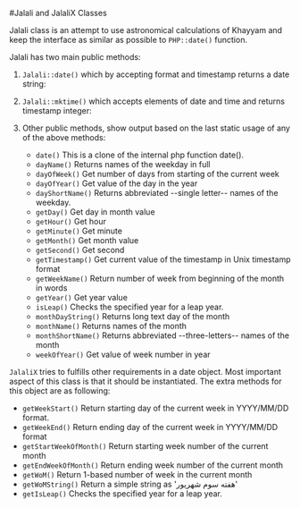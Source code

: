 #Jalali and JalaliX Classes

Jalali class is an attempt to use astronomical calculations of Khayyam and keep the interface 
as similar as possible to `PHP::date()` function.

Jalali has two main public methods:
1. `Jalali::date()` which by accepting format and timestamp returns a date string:

1. `Jalali::mktime()` which accepts elements of date and time and returns timestamp integer:
 
1. Other public methods, show output based on the last static usage of any of the above methods:
   + `date()` This is a clone of the internal php function date(). 
   + `dayName()` Returns names of the weekday in full 
   + `dayOfWeek()` Get number of days from starting of the current week 
   + `dayOfYear()` Get value of the day in the year 
   + `dayShortName()` Returns abbreviated --single letter-- names of the weekday. 
   + `getDay()` Get day in month value 
   + `getHour()` Get hour 
   + `getMinute()` Get minute 
   + `getMonth()` Get month value 
   + `getSecond()` Get second 
   + `getTimestamp()` Get current value of the timestamp in Unix timestamp format 
   + `getWeekName()` Return number of week from beginning of the month in words 
   + `getYear()` Get year value 
   + `isLeap()` Checks the specified year for a leap year. 
   + `monthDayString()` Returns long text day of the month 
   + `monthName()` Returns names of the month 
   + `monthShortName()` Returns abbreviated --three-letters-- names of the month 
   + `weekOfYear()`  Get value of week number in year 

`JalaliX` tries to fulfills other requirements in a date object. 
Most important aspect of this class is that it should be instantiated.
The extra methods for this object are as following:
 + `getWeekStart()` Return starting day of the current week in YYYY/MM/DD format.
 + `getWeekEnd()` Return ending day of the current week in YYYY/MM/DD format
 + `getStartWeekOfMonth()` Return starting week number of the current month
 + `getEndWeekOfMonth()` Return ending week number of the current month
 + `getWoM()` Return 1-based number of week in the current month
 + `getWoMString()` Return a simple string as 'هفته سوم شهریور'
 + `getIsLeap()` Checks the specified year for a leap year.